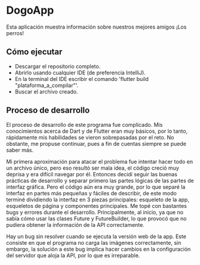 # DogoApp

Esta aplicación muestra información sobre nuestros mejores amigos ¡Los perros!

## Cómo ejecutar

- Descargar el repositorio completo.
- Abrirlo usando cualquier IDE (de preferencia IntelliJ).
- En la terminal del IDE escribir el comando 'flutter build "plataforma_a_compilar"'.
- Buscar el archivo creado.

## Proceso de desarrollo

El proceso de desarrollo de este programa fue complicado.
Mis conocimientos acerca de Dart y de Flutter eran muy básicos,
por lo tanto, rápidamente mis habilidades se vieron sobrepasadas por el reto.
No obstante, me propuse continuar, pues a fin de cuentas siempre se puede saber más.

Mi primera aproximación para atacar el problema fue intentar hacer todo en un archivo único,
pero eso resultó ser mala idea, el código creció muy deprisa y era difícil navegar por él.
Entonces decidí seguir las buenas prácticas de desarrollo y separar primero las partes lógicas
de las partes de interfaz gráfica. Pero el código aún era muy grande,
por lo que separé la interfaz en partes más pequeñas y fáciles de describir,
de este modo terminé dividiendo la interfaz en 3 piezas principales: esqueleto de la app,
esqueletos de página y componentes principales.
Me topé con bastantes bugs y errores durante el desarrollo. Principalmente,
al inicio, ya que no sabía cómo usar las clases Future y FutureBuilder,
lo que provocó que no pudiera obtener la información de la API correctamente.

Hay un bug sin resolver cuando se ejecuta la versión web de la app.
Este consiste en que el programa no carga las imágenes correctamente,
sin embargo, la solución a este bug implica hacer cambios en la configuración
del servidor que aloja la API, por lo que es irreparable.
